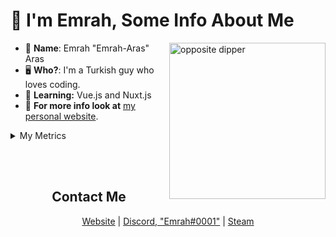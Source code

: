 #  👋 I'm Emrah,  Some Info About Me

<img width="250px" align="right" src="https://media1.tenor.com/images/e527f1731291b4827b038a477fb2949e/tenor.gif?itemid=19287771" alt="opposite dipper">

- 👀 __**Name**__: Emrah "Emrah-Aras" Aras
- 🖥️ **Who?**: I'm a Turkish guy who loves coding.
- 🤿 **Learning:** Vue.js and Nuxt.js
- 📢 **For more info look at** [my personal website](https://emraharas.xyz/).
<details>
<summary>My Metrics</summary>
<br>
<img src="https://metrics.lecoq.io/Emrah-Aras?template=classic&base.header=0&languages=1&lines=1&achievements=1&languages.limit=8&languages.colors=github&languages.threshold=0%25&achievements.threshold=C&achievements.secrets=true&achievements.limit=3&config.timezone=Europe%2FIstanbul" alt="metrics">
</details>

<br><br>
<h2 align="center"> Contact Me </h2>
<p align="center">
  <a href="https://emraharas.xyz/" target="_blank">Website</a>
  |
  <a href="https://discord.com/users/441221465019514881" target="_blank">Discord, "Emrah#0001"</a>
  |
  <a href="https://steamcommunity.com/id/9899199/" target="_blank">Steam</a>
</p>
